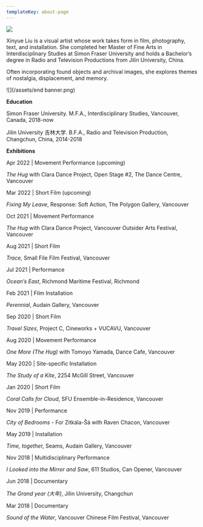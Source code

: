 ```yaml
---
templateKey: about-page
---
```

![](/assets/banner.png)

Xinyue Liu is a visual artist whose work takes form in film, photography, text, and installation. She completed her Master of Fine Arts in Interdisciplinary Studies at Simon Fraser University and holds a Bachelor’s degree in Radio and Television Productions from
Jilin University, China. 

Often incorporating found objects and archival images, she explores themes of nostalgia, displacement, and memory.

![](/assets/end banner.png)

**Education**

Simon Fraser University. M.F.A., Interdisciplinary Studies, Vancouver, Canada, 2018-now

Jilin University 吉林大学. B.F.A., Radio and Television Production, Changchun, China, 2014-2018

<div class="lines-1"></div>

**Exhibitions**

Apr 2022 | Movement Performance (upcoming)

*The Hug* with Clara Dance Project, Open Stage #2, The Dance Centre, Vancouver

Mar 2022 | Short Film (upcoming)

*Fixing My Leave*, Response: Soft Action, The Polygon Gallery, Vancouver

Oct 2021 | Movement Performance

*The Hug* with Clara Dance Project, Vancouver Outsider Arts Festival, Vancouver

Aug 2021 | Short Film

*Trace*, Small File Film Festival, Vancouver

Jul 2021 | Performance

*Ocean’s East*, Richmond Maritime Festival, Richmond

Feb 2021 | Film Installation

*Perennial*, Audain Gallery, Vancouver

Sep 2020 | Short Film

*Travel Sizes*, Project C, Cineworks + VUCAVU, Vancouver

Aug 2020 | Movement Performance

*One More (The Hug)* with Tomoyo Yamada, Dance Cafe, Vancouver

May 2020 | Site-specific Installation

*The Study of a Kite*, 2254 McGill Street, Vancouver

Jan 2020 | Short Film

*Coral Calls for Cloud*, SFU Ensemble-in-Residence, Vancouver

Nov 2019 | Performance

*City of Bedrooms* - For Zitkála-Šá with Raven Chacon, Vancouver

May 2019 | Installation

*Time, togethe*r, Seams, Audain Gallery, Vancouver

Nov 2018 | Multidisciplinary Performance

*I Looked into the Mirror and Saw*, 611 Studios, Can Opener, Vancouver

Jun 2018 | Documentary

*The Grand year (大年)*, Jilin University, Changchun

Mar 2018 | Documentary

*Sound of the Water*, Vancouver Chinese Film Festival, Vancouver





<div class="lines-5"></div>